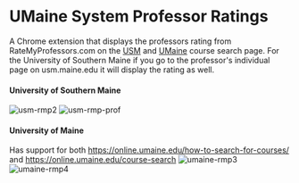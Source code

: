 # UMaine System Professor Ratings

A Chrome extension that displays the professors rating from RateMyProfessors.com on the [USM](https://usm.maine.edu/courses) and [UMaine](https://online.umaine.edu/how-to-search-for-courses/) course search page. For the University of Southern Maine if you go to the professor's individual page on usm.maine.edu it will display the rating as well. 

#### University of Southern Maine
![usm-rmp2](https://user-images.githubusercontent.com/35780502/96199491-a0264000-0f25-11eb-8ea0-1c3bcdc830a6.png)
![usm-rmp-prof](https://user-images.githubusercontent.com/35780502/96199494-a1f00380-0f25-11eb-8f6f-d5709d70dab9.png)

#### University of Maine
Has support for both https://online.umaine.edu/how-to-search-for-courses/ and https://online.umaine.edu/course-search
![umaine-rmp3](https://user-images.githubusercontent.com/35780502/96199508-ad432f00-0f25-11eb-9d33-a970f460e828.png)
![umaine-rmp4](https://user-images.githubusercontent.com/35780502/96199509-ae745c00-0f25-11eb-8185-7ee850ee1369.png)
